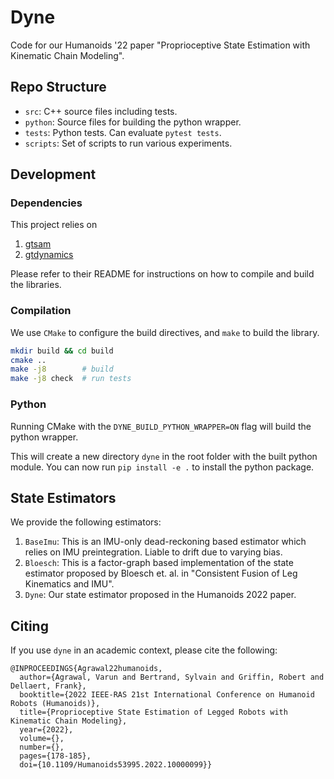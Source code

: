 # Dyne

Code for our Humanoids '22 paper "Proprioceptive State Estimation with Kinematic Chain Modeling".

## Repo Structure

- `src`: C++ source files including tests.
- `python`: Source files for building the python wrapper.
- `tests`: Python tests. Can evaluate `pytest tests`.
- `scripts`: Set of scripts to run various experiments.

## Development

### Dependencies

This project relies on

1. [gtsam](https://github.com/borglab/gtsam)
2. [gtdynamics](https://github.com/borglab/gtdynamics)

Please refer to their README for instructions on how to compile and build the libraries.

### Compilation

We use `CMake` to configure the build directives, and `make` to build the library.

```sh
mkdir build && cd build
cmake ..
make -j8        # build
make -j8 check  # run tests
```

### Python

Running CMake with the `DYNE_BUILD_PYTHON_WRAPPER=ON` flag will build the python wrapper.

This will create a new directory `dyne` in the root folder with the built python module.
You can now run `pip install -e .` to install the python package.

## State Estimators

We provide the following estimators:

1. `BaseImu`: This is an IMU-only dead-reckoning based estimator which relies on IMU preintegration. Liable to drift due to varying bias.
2. `Bloesch`: This is a factor-graph based implementation of the state estimator proposed by Bloesch et. al. in "Consistent Fusion of Leg Kinematics and IMU".
3. `Dyne`: Our state estimator proposed in the Humanoids 2022 paper.

## Citing

If you use `dyne` in an academic context, please cite the following:

```
@INPROCEEDINGS{Agrawal22humanoids,
  author={Agrawal, Varun and Bertrand, Sylvain and Griffin, Robert and Dellaert, Frank},
  booktitle={2022 IEEE-RAS 21st International Conference on Humanoid Robots (Humanoids)}, 
  title={Proprioceptive State Estimation of Legged Robots with Kinematic Chain Modeling}, 
  year={2022},
  volume={},
  number={},
  pages={178-185},
  doi={10.1109/Humanoids53995.2022.10000099}}
```
